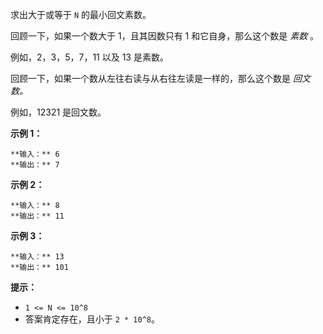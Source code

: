 求出大于或等于 `N` 的最小回文素数。

回顾一下，如果一个数大于 1，且其因数只有 1 和它自身，那么这个数是 _素数_ 。

例如，2，3，5，7，11 以及 13 是素数。

回顾一下，如果一个数从左往右读与从右往左读是一样的，那么这个数是 _回文数。_

例如，12321 是回文数。



**示例 1：**

    
    
    **输入：** 6
    **输出：** 7
    

**示例  2：**

    
    
    **输入：** 8
    **输出：** 11
    

**示例  3：**

    
    
    **输入：** 13
    **输出：** 101



**提示：**

  * `1 <= N <= 10^8`
  * 答案肯定存在，且小于 `2 * 10^8`。





